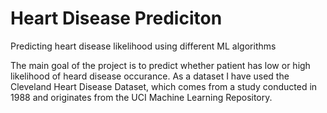 # Heart Disease Prediciton

Predicting heart disease likelihood using different ML algorithms

The main goal of the project is to predict whether patient has low or high likelihood of heard disease
occurance. As a dataset I have used the Cleveland Heart Disease Dataset, which
comes from a study conducted in 1988 and originates from the UCI Machine Learning Repository.
